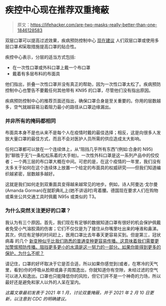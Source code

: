 # 疾控中心现在推荐双重掩蔽

> 原文：<https://lifehacker.com/are-two-masks-really-better-than-one-1846128583>

双层口罩可以提高过滤效果，疾病预防控制中心 [现在建议](https://www.cdc.gov/coronavirus/2019-ncov/your-health/effective-masks.html) 人们双层口罩或使用多层口罩*和*采取措施提高口罩的贴合性。



疾控中心表示，分层的适当方式包括:

*   在一次性口罩或外科口罩上戴一个布口罩
*   戴着有多层布料的布面具

他们指出，折叠一次性口罩并没有真正的帮助，因为一次性口罩太松了。疾病预防控制中心也警告不要戴任何其他带有 KN95 的口罩，尽管他们没有指出原因。

疾病预防控制中心的推荐页面还指出，确保口罩合身是至关重要的。你用的层数越多，空气就越容易沿着阻力最小的路径从口罩边缘漏出。

### **并非所有的掩码都相同**

布面具本身不是也从来不是每个人在疫情时戴的最佳选择；相反，这是向很多人发放大量口罩的最佳方式，而且不会对医护人员所需的供应造成太大影响。

任何口罩都可以放在一个连续体上，从“阻挡几乎所有东西”(例如:合身的 N95)到“聊胜于无”(一条松松系着的大手帕)。一次性外科口罩是这一系列产品中的佼佼者；一个两三层的布口罩大概在中间。可悲的是，在这个疫情的一年里，我们没有太多关于如何在这个连续体上放置一个给定的布面具的权威研究——但我们知道编织越紧密，层数越多越好。

这就是我们如何走到双重面具变得越来越常见的地步。例如，诗人阿曼达·戈尔曼(Amanda Gorman)在就职典礼上(她不讲话时)弯着腰。德国现在要求人们在购物或乘坐公共交通工具时佩戴 N95s 或类似的 T3。

### 为什么突然关注更好的口罩？

我认为有三个原因。首先，我们现在有足够的数据知道口罩有很好的机会保护佩戴者免受小气溶胶滴的伤害；它们不仅仅是为了接住从你嘴里吐出来的唾液和鼻涕。其次，供应有足够的时间赶上，医用口罩比去年春天更容易买到。但是第三，冠状病毒 的几个 [新变种似乎比我们熟悉的普通变种更容易传播。这意味着我们需要更加警惕预防传播。阻挡更多更小的水滴是这一努力的一部分。如果你能得到更多的保护，为什么不呢？](https://vitals.lifehacker.com/how-bad-are-all-these-new-covid-variants-1846104015)

请记住，口罩的好坏取决于它是否合适，所以如果你感觉到(或者，在寒冷的天气里，看到)你的呼吸从脸颊或鼻子周围逸出，你就知道你有空隙，未经过滤的空气可以进入和逸出。口罩也只能降低你的风险，但它们并不是一个神奇的力场，所以最好还是避免和家人以外的人呆在室内。

*这篇文章最初发表于 2021 年 1 月，讨论双重掩蔽，并于 2021 年 2 月 10 日更新，以注意到 CDC 的明确建议。*